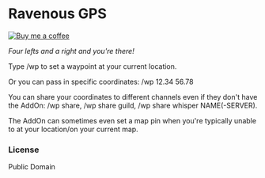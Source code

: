 # Ravenous GPS

[![Buy me a coffee](https://img.shields.io/badge/help%20out-Buy%20me%20a%20coffee-81b3a0)](https://www.buymeacoffee.com/waldenpond)

*Four lefts and a right and you're there!*

Type /wp to set a waypoint at your current location.

Or you can pass in specific coordinates: /wp 12.34 56.78

You can share your coordinates to different channels even if they don't have the AddOn: /wp share, /wp share guild, /wp share whisper NAME(-SERVER).

The AddOn can sometimes even set a map pin when you're typically unable to at your location/on your current map.

### License

Public Domain
